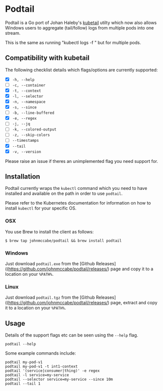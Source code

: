# Podtail

Podtail is a Go port of Johan Haleby's [kubetail](https://github.com/johanhaleby/kubetail) utilty which now also allows Windows users to aggregate (tail/follow) logs from multiple pods into one stream.

This is the same as running "kubectl logs -f <pod>" but for multiple pods.

## Compatibility with kubetail

The following checklist details which flags/options are currently supported:

- [x] `-h, --help`
- [ ] `-c, --container`
- [x] `-t, --context`
- [x] `-l, --selector`
- [x] `-n, --namespace`
- [x] `-s, --since`
- [ ] `-b, --line-buffered`
- [x] `-e, --regex`
- [ ] `-j, --jq`
- [ ] `-k, --colored-output`
- [ ] `-z, --skip-colors`
- [ ] `--timestamps`
- [x] `--tail`
- [x] `-v, --version`

Please raise an issue if theres an unimplemented flag you need support for.

## Installation
Podtail currently wraps the `kubectl` command which you need to have installed and available on the path in order to use `podtail`.

Please refer to the Kubernetes documentation for information on how to install `kubectl` for your specific OS.

### OSX
You use Brew to install the client as follows:

    $ brew tap johnmccabe/podtail && brew install podtail

### Windows
Just download `podtail.exe` from the [Github Releases]((https://github.com/johnmccabe/podtail/releases/) page and copy it to a location on your `%PATH%`.

### Linux
Just download `podtail.tgz` from the [Github Releases]((https://github.com/johnmccabe/podtail/releases/) page, extract and copy it to a location on your `%PATH%`.


## Usage
Details of the support flags etc can be seen using the `--help` flag.

    podtail --help

Some example commands include:

    podtail my-pod-v1
    podtail my-pod-v1 -t int1-context
    podtail '(service|consumer|thing)' -e regex
    podtail -l service=my-service
    podtail --selector service=my-service --since 10m
    podtail --tail 1